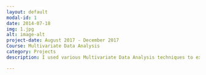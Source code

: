 ```yaml
---
layout: default
modal-id: 1
date: 2014-07-18
img: 1.jpg
alt: image-alt
project-date: August 2017 - December 2017
Course: Multivariate Data Analysis
category: Projects
description: I used various Multivariate Data Analysis techniques to extract data from a large organizational HR dataset regarding employees and resignation, to understand the reasons behind earlier employees' premature resignation from the organization, and to predict the resignation of current employees in the future by attributing similar causes to their dissatisfaction with the organization.

---
```

